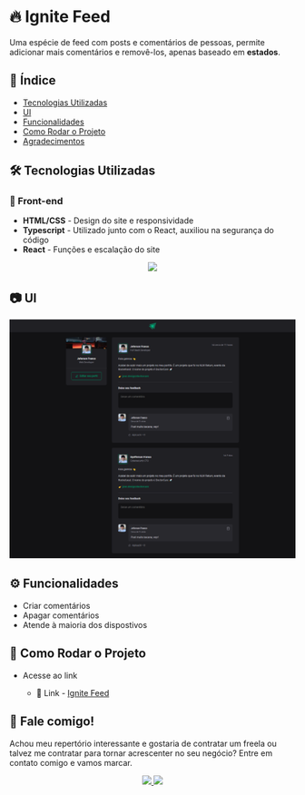# 🔥 Ignite Feed

Uma espécie de feed com posts e comentários de pessoas, permite adicionar mais comentários e removê-los, apenas baseado em **estados**.

## 📑 Índice

- [Tecnologias Utilizadas](#️-tecnologias-utilizadas)
- [UI](#-ui)
- [Funcionalidades](#️-funcionalidades)
- [Como Rodar o Projeto](#️-como-rodar-o-projeto)
- [Agradecimentos](#️-fale-comigo)

## 🛠️ Tecnologias Utilizadas

### 🔎 Front-end

- **HTML/CSS** - Design do site e responsividade
- **Typescript** - Utilizado junto com o React, auxiliou na segurança do código
- **React** - Funções e escalação do site

<p align="center">
  <a href="https://skillicons.dev">
    <img src="https://skillicons.dev/icons?i=html,css,ts,react" />
  </a>
</p>

## 📷 UI

<img src="public/ignite-feed.png">

## ⚙️ Funcionalidades

- Criar comentários
- Apagar comentários
- Atende à maioria dos dispostivos

## 🚀 Como Rodar o Projeto

- Acesse ao link

  - 🔗 Link - [Ignite Feed](https://jefolidev.github.io/ignite-feed/)

## 👥 Fale comigo!

Achou meu repertório interessante e gostaria de contratar um freela ou talvez me contratar para tornar acrescenter no seu negócio? Entre em contato comigo e vamos marcar.

<p align="center">
  <a href="https://www.linkedin.com/in/jeferson-franco-1349062b0/">
    <img src="https://skillicons.dev/icons?i=linkedin" />
  </a>
  <a href="https://github.com/jefolidev">
    <img src="https://skillicons.dev/icons?i=github" />
  </a>
</p>
